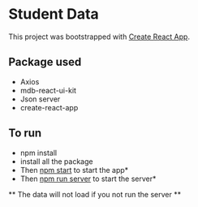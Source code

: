 # Student Data

This project was bootstrapped with [Create React App](https://github.com/facebook/create-react-app).

## Package used

- Axios
- mdb-react-ui-kit
- Json server
- create-react-app

## To run
 
- npm install
- install all the package
- Then [npm start](http://localhost:3000/) to start the app*
- Then [npm run server](http://localhost:5000/students) to start the server*

 ** The data will not load if you not run the server **
